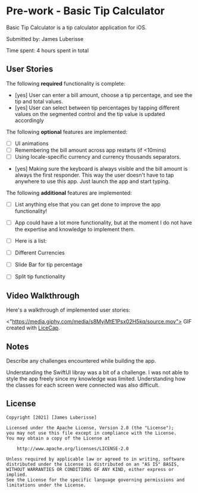 # Pre-work - Basic Tip Calculator

Basic Tip Calculator is a tip calculator application for iOS.

Submitted by: James Luberisse

Time spent: 4 hours spent in total

## User Stories

The following **required** functionality is complete:

* [yes] User can enter a bill amount, choose a tip percentage, and see the tip and total values.
* [yes] User can select between tip percentages by tapping different values on the segmented control and the tip value is updated accordingly

The following **optional** features are implemented:

* [ ] UI animations
* [ ] Remembering the bill amount across app restarts (if <10mins)
* [ ] Using locale-specific currency and currency thousands separators.
* [yes] Making sure the keyboard is always visible and the bill amount is always the first responder. This way the user doesn't have to tap anywhere to use this app. Just launch the app and start typing.

The following **additional** features are implemented:

- [ ] List anything else that you can get done to improve the app functionality!
- [ ] App could have a lot more functionality, but at the moment I do not have the expertise and knowledge to implement them.
- [ ] Here is a list:
- [ ] Different Currencies
- [ ] Slide Bar for tip percentage
- [ ] Split tip functionality


## Video Walkthrough

Here's a walkthrough of implemented user stories:

<"https://media.giphy.com/media/s8MyiMtE1Psx02H5kq/source.mov">
GIF created with [LiceCap](https://giphy.com/).

## Notes

Describe any challenges encountered while building the app.

Understanding the SwiftUI libray was a bit of a challenge. I was not able to style the app freely since my knowledge was limited. Understanding how the classes for each screen were connected was also difficult.
## License

    Copyright [2021] [James Luberisse]

    Licensed under the Apache License, Version 2.0 (the "License");
    you may not use this file except in compliance with the License.
    You may obtain a copy of the License at

        http://www.apache.org/licenses/LICENSE-2.0

    Unless required by applicable law or agreed to in writing, software
    distributed under the License is distributed on an "AS IS" BASIS,
    WITHOUT WARRANTIES OR CONDITIONS OF ANY KIND, either express or implied.
    See the License for the specific language governing permissions and
    limitations under the License.
